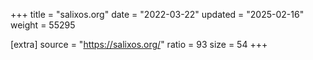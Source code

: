 +++
title = "salixos.org"
date = "2022-03-22"
updated = "2025-02-16"
weight = 55295

[extra]
source = "https://salixos.org/"
ratio = 93
size = 54
+++
